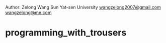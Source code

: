 Author: 
Zelong Wang
Sun Yat-sen University
wangzelong2007@gmail.com
wangzelong@me.com

programming_with_trousers
=========================
